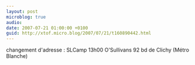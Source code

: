 ```yaml
---
layout: post
microblog: true
audio: 
date: 2007-07-21 01:00:00 +0100
guid: http://xtof.micro.blog/2007/07/21/t160890442.html
---
```

changement d'adresse : SLCamp 13h00 O'Sullivans 92 bd de Clichy (Métro Blanche)
